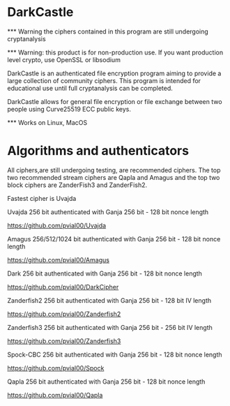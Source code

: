 # DarkCastle

*** Warning the ciphers contained in this program are still undergoing cryptanalysis

*** Warning: this product is for non-production use.  If you want production level crypto, use OpenSSL or libsodium

DarkCastle is an authenticated file encryption program aiming to provide a large collection of community ciphers.  This program is intended for educational use until full cryptanalysis can be completed.

DarkCastle allows for general file encryption or file exchange between two people using Curve25519 ECC public keys.

*** Works on Linux, MacOS

# Algorithms and authenticators

All ciphers,are still undergoing testing, are recommended ciphers.  The top two recommended stream ciphers are Qapla and Amagus and the top two block ciphers are ZanderFish3 and ZanderFish2.

Fastest cipher is Uvajda

Uvajda 256 bit authenticated with Ganja 256 bit - 128 bit nonce length

https://github.com/pvial00/Uvajda

Amagus 256/512/1024 bit authenticated with Ganja 256 bit - 128 bit nonce length

https://github.com/pvial00/Amagus

Dark 256 bit authenticated with Ganja 256 bit - 128 bit nonce length

https://github.com/pvial00/DarkCipher

Zanderfish2 256 bit authenticated with Ganja 256 bit - 128 bit IV length

https://github.com/pvial00/Zanderfish2

Zanderfish3 256 bit authenticated with Ganja 256 bit - 256 bit IV length

https://github.com/pvial00/Zanderfish3

Spock-CBC 256 bit authenticated with Ganja 256 bit - 128 bit nonce length

https://github.com/pvial00/Spock

Qapla 256 bit authenticated with Ganja 256 bit - 128 bit nonce length

https://github.com/pvial00/Qapla
